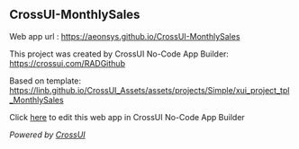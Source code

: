 ## CrossUI-MonthlySales
Web app url : https://aeonsys.github.io/CrossUI-MonthlySales

This project was created by CrossUI No-Code App Builder: https://crossui.com/RADGithub

Based on template: https://linb.github.io/CrossUI_Assets/assets/projects/Simple/xui_project_tpl_MonthlySales

Click [here](https://crossui.com/RADGithub/#!from=github&owner=aeonsys&repo=CrossUI-MonthlySales) to edit this web app in CrossUI No-Code App Builder

<i>Powered by [CrossUI](https://crossui.com)</i>
